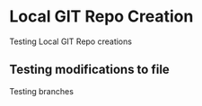 # Local GIT Repo Creation
Testing Local GIT Repo creations

## Testing modifications to file
Testing branches